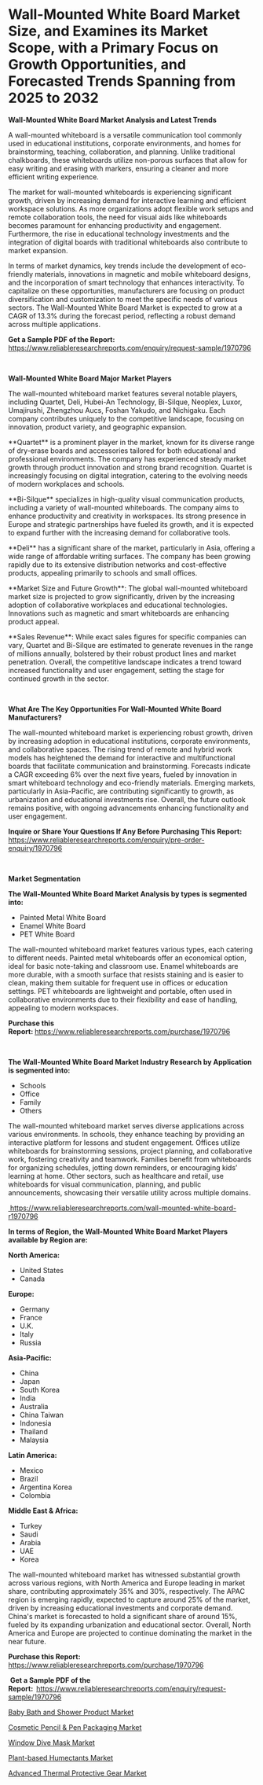 <p><h1>Wall-Mounted White Board Market Size, and Examines its Market Scope, with a Primary Focus on Growth Opportunities, and Forecasted Trends Spanning from 2025 to 2032</h1></p><p><strong>Wall-Mounted White Board Market Analysis and Latest Trends</strong></p>
<p><p>A wall-mounted whiteboard is a versatile communication tool commonly used in educational institutions, corporate environments, and homes for brainstorming, teaching, collaboration, and planning. Unlike traditional chalkboards, these whiteboards utilize non-porous surfaces that allow for easy writing and erasing with markers, ensuring a cleaner and more efficient writing experience.</p><p>The market for wall-mounted whiteboards is experiencing significant growth, driven by increasing demand for interactive learning and efficient workspace solutions. As more organizations adopt flexible work setups and remote collaboration tools, the need for visual aids like whiteboards becomes paramount for enhancing productivity and engagement. Furthermore, the rise in educational technology investments and the integration of digital boards with traditional whiteboards also contribute to market expansion.</p><p>In terms of market dynamics, key trends include the development of eco-friendly materials, innovations in magnetic and mobile whiteboard designs, and the incorporation of smart technology that enhances interactivity. To capitalize on these opportunities, manufacturers are focusing on product diversification and customization to meet the specific needs of various sectors. The Wall-Mounted White Board Market is expected to grow at a CAGR of 13.3% during the forecast period, reflecting a robust demand across multiple applications.</p></p>
<p><strong>Get a Sample PDF of the Report:&nbsp;</strong> <a href="https://www.reliableresearchreports.com/enquiry/request-sample/1970796?utm_campaign=8&utm_medium=2&utm_source=Github&utm_content=ia&utm_term=10022025&utm_id=wall-mounted-white-board">https://www.reliableresearchreports.com/enquiry/request-sample/1970796</a></p>
<p>&nbsp;</p>
<p><strong>Wall-Mounted White Board Major Market Players</strong></p>
<p><p>The wall-mounted whiteboard market features several notable players, including Quartet, Deli, Hubei-An Technology, Bi-Silque, Neoplex, Luxor, Umajirushi, Zhengzhou Aucs, Foshan Yakudo, and Nichigaku. Each company contributes uniquely to the competitive landscape, focusing on innovation, product variety, and geographic expansion.</p><p>**Quartet** is a prominent player in the market, known for its diverse range of dry-erase boards and accessories tailored for both educational and professional environments. The company has experienced steady market growth through product innovation and strong brand recognition. Quartet is increasingly focusing on digital integration, catering to the evolving needs of modern workplaces and schools.</p><p>**Bi-Silque** specializes in high-quality visual communication products, including a variety of wall-mounted whiteboards. The company aims to enhance productivity and creativity in workspaces. Its strong presence in Europe and strategic partnerships have fueled its growth, and it is expected to expand further with the increasing demand for collaborative tools.</p><p>**Deli** has a significant share of the market, particularly in Asia, offering a wide range of affordable writing surfaces. The company has been growing rapidly due to its extensive distribution networks and cost-effective products, appealing primarily to schools and small offices.</p><p>**Market Size and Future Growth**: The global wall-mounted whiteboard market size is projected to grow significantly, driven by the increasing adoption of collaborative workplaces and educational technologies. Innovations such as magnetic and smart whiteboards are enhancing product appeal.</p><p>**Sales Revenue**: While exact sales figures for specific companies can vary, Quartet and Bi-Silque are estimated to generate revenues in the range of millions annually, bolstered by their robust product lines and market penetration. Overall, the competitive landscape indicates a trend toward increased functionality and user engagement, setting the stage for continued growth in the sector.</p></p>
<p>&nbsp;</p>
<p><strong>What Are The Key Opportunities For Wall-Mounted White Board Manufacturers?</strong></p>
<p><p>The wall-mounted whiteboard market is experiencing robust growth, driven by increasing adoption in educational institutions, corporate environments, and collaborative spaces. The rising trend of remote and hybrid work models has heightened the demand for interactive and multifunctional boards that facilitate communication and brainstorming. Forecasts indicate a CAGR exceeding 6% over the next five years, fueled by innovation in smart whiteboard technology and eco-friendly materials. Emerging markets, particularly in Asia-Pacific, are contributing significantly to growth, as urbanization and educational investments rise. Overall, the future outlook remains positive, with ongoing advancements enhancing functionality and user engagement.</p></p>
<p><strong>Inquire or Share Your Questions If Any Before Purchasing This Report:</strong> <a href="https://www.reliableresearchreports.com/enquiry/pre-order-enquiry/1970796?utm_campaign=8&utm_medium=2&utm_source=Github&utm_content=ia&utm_term=10022025&utm_id=wall-mounted-white-board">https://www.reliableresearchreports.com/enquiry/pre-order-enquiry/1970796</a></p>
<p>&nbsp;</p>
<p><strong>Market Segmentation</strong></p>
<p><strong>The Wall-Mounted White Board Market Analysis by types is segmented into:</strong></p>
<p><ul><li>Painted Metal White Board</li><li>Enamel White Board</li><li>PET White Board</li></ul></p>
<p><p>The wall-mounted whiteboard market features various types, each catering to different needs. Painted metal whiteboards offer an economical option, ideal for basic note-taking and classroom use. Enamel whiteboards are more durable, with a smooth surface that resists staining and is easier to clean, making them suitable for frequent use in offices or education settings. PET whiteboards are lightweight and portable, often used in collaborative environments due to their flexibility and ease of handling, appealing to modern workspaces.</p></p>
<p><strong>Purchase this Report:&nbsp;</strong><a href="https://www.reliableresearchreports.com/purchase/1970796?utm_campaign=8&utm_medium=2&utm_source=Github&utm_content=ia&utm_term=10022025&utm_id=wall-mounted-white-board">https://www.reliableresearchreports.com/purchase/1970796</a></p>
<p>&nbsp;</p>
<p><strong>The Wall-Mounted White Board Market Industry Research by Application is segmented into:</strong></p>
<p><ul><li>Schools</li><li>Office</li><li>Family</li><li>Others</li></ul></p>
<p><p>The wall-mounted whiteboard market serves diverse applications across various environments. In schools, they enhance teaching by providing an interactive platform for lessons and student engagement. Offices utilize whiteboards for brainstorming sessions, project planning, and collaborative work, fostering creativity and teamwork. Families benefit from whiteboards for organizing schedules, jotting down reminders, or encouraging kids’ learning at home. Other sectors, such as healthcare and retail, use whiteboards for visual communication, planning, and public announcements, showcasing their versatile utility across multiple domains.</p></p>
<p><a href="https://www.reliableresearchreports.com/wall-mounted-white-board-r1970796?utm_campaign=8&utm_medium=2&utm_source=Github&utm_content=ia&utm_term=10022025&utm_id=wall-mounted-white-board">&nbsp;https://www.reliableresearchreports.com/wall-mounted-white-board-r1970796</a></p>
<p><strong>In terms of Region, the Wall-Mounted White Board Market Players available by Region are:</strong></p>
<p>
    <p> <strong> North America: </strong>
        <ul>
            <li>United States</li>
            <li>Canada</li>
        </ul>
        </p> 
    <p> <strong> Europe: </strong>
        <ul>
            <li>Germany</li>
            <li>France</li>
            <li>U.K.</li>
            <li>Italy</li>
            <li>Russia</li>
        </ul>
        </p> 
    <p> <strong> Asia-Pacific: </strong>
        <ul>
            <li>China</li>
            <li>Japan</li>
            <li>South Korea</li>
            <li>India</li>
            <li>Australia</li>
            <li>China Taiwan</li>
            <li>Indonesia</li>
            <li>Thailand</li>
            <li>Malaysia</li>
        </ul>
        </p> 
    <p> <strong> Latin America: </strong>
        <ul>
            <li>Mexico</li>
            <li>Brazil</li>
            <li>Argentina Korea</li>
            <li>Colombia</li>
        </ul>
        </p> 
    <p> <strong> Middle East & Africa: </strong>
        <ul>
            <li>Turkey</li>
            <li>Saudi</li>
            <li>Arabia</li>
            <li>UAE</li>
            <li>Korea</li>
        </ul>
    </p>
    </p>
<p><p>The wall-mounted whiteboard market has witnessed substantial growth across various regions, with North America and Europe leading in market share, contributing approximately 35% and 30%, respectively. The APAC region is emerging rapidly, expected to capture around 25% of the market, driven by increasing educational investments and corporate demand. China's market is forecasted to hold a significant share of around 15%, fueled by its expanding urbanization and educational sector. Overall, North America and Europe are projected to continue dominating the market in the near future.</p></p>
<p><strong>Purchase this Report: </strong><a href="https://www.reliableresearchreports.com/purchase/1970796?utm_campaign=8&utm_medium=2&utm_source=Github&utm_content=ia&utm_term=10022025&utm_id=wall-mounted-white-board">https://www.reliableresearchreports.com/purchase/1970796</a></p>
<p>&nbsp;<strong>Get a Sample PDF of the Report:&nbsp;&nbsp;</strong><a href="https://www.reliableresearchreports.com/enquiry/request-sample/1970796?utm_campaign=8&utm_medium=2&utm_source=Github&utm_content=ia&utm_term=10022025&utm_id=wall-mounted-white-board">https://www.reliableresearchreports.com/enquiry/request-sample/1970796</a></p>
<p><strong></strong></p>
<p><p><a href="https://github.com/ezahdyre/Market-Research-Report-List-1/blob/main/baby-bath-and-shower-product-market.md?utm_campaign=8&utm_medium=2&utm_source=Github&utm_content=ia&utm_term=10022025&utm_id=wall-mounted-white-board">Baby Bath and Shower Product Market</a></p><p><a href="https://github.com/verikaahova/Market-Research-Report-List-1/blob/main/cosmetic-pencil-pen-packaging-market.md?utm_campaign=8&utm_medium=2&utm_source=Github&utm_content=ia&utm_term=10022025&utm_id=wall-mounted-white-board">Cosmetic Pencil & Pen Packaging Market</a></p><p><a href="https://github.com/kaqiewan/Market-Research-Report-List-1/blob/main/window-dive-mask-market.md?utm_campaign=8&utm_medium=2&utm_source=Github&utm_content=ia&utm_term=10022025&utm_id=wall-mounted-white-board">Window Dive Mask Market</a></p><p><a href="https://github.com/tshumaalzlam0/Market-Research-Report-List-1/blob/main/plant-based-humectants-market.md?utm_campaign=8&utm_medium=2&utm_source=Github&utm_content=ia&utm_term=10022025&utm_id=wall-mounted-white-board">Plant-based Humectants Market</a></p><p><a href="https://github.com/dingharhouma/Market-Research-Report-List-1/blob/main/advanced-thermal-protective-gear-market.md?utm_campaign=8&utm_medium=2&utm_source=Github&utm_content=ia&utm_term=10022025&utm_id=wall-mounted-white-board">Advanced Thermal Protective Gear Market</a></p></p>